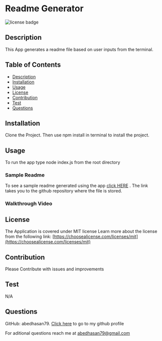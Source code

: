 # Readme Generator

![license badge](https://img.shields.io/badge/license-MIT-success)

## Description

This App generates a readme file based on user inputs from the terminal.

## Table of Contents

- [Description](#Description)
- [Installation](#Installation)
- [Usage](#Usage)
- [License](#License)
- [Contribution](#Contribution)
- [Test](#Test)
- [Questions](#Questions)


## Installation

Clone the Project. Then use npm install in terminal to install the project.

## Usage

To run the app type node index.js from the root directory
### Sample Readme
To see a sample readme generated using the app [click HERE](https://github.com/abedhasan79/Readme-Generator/tree/main/sample%20readme) . The link takes you to the github repository where the file is stored.

### Walkthrough Video


## License
The Application is covered under MIT license
Learn more about the license from the following link: [https://choosealicense.com/licenses/mit](https://choosealicense.com/licenses/mit)

## Contribution

Please Contribute with issues and improvements

## Test

N/A

## Questions

GitHub: abedhasan79. [Click here](https://github.com/abedhasan79) to go to my github profile

For aditional questions reach me at abedhasan79@gmail.com

